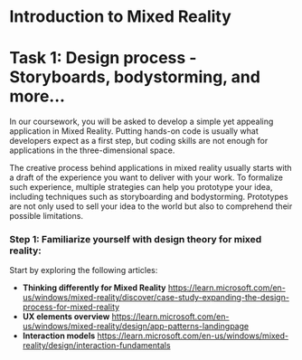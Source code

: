 # Introduction to Mixed Reality

# Task 1: Design process - Storyboards, bodystorming, and more...
In our coursework, you will be asked to develop a simple yet appealing application in Mixed Reality.
Putting hands-on code is usually what developers expect as a first step, but coding skills are not enough for applications in the three-dimensional space.

The creative process behind applications in mixed reality usually starts with a draft of the experience you want to deliver with your work.
To formalize such experience, multiple strategies can help you prototype your idea, including techniques such as storyboarding and bodystorming.
Prototypes are not only used to sell your idea to the world but also to comprehend their possible limitations.

### Step 1: Familiarize yourself with design theory for mixed reality:
Start by exploring the following articles:

- **Thinking differently for Mixed Reality** https://learn.microsoft.com/en-us/windows/mixed-reality/discover/case-study-expanding-the-design-process-for-mixed-reality
- **UX elements overview** https://learn.microsoft.com/en-us/windows/mixed-reality/design/app-patterns-landingpage
- **Interaction models** https://learn.microsoft.com/en-us/windows/mixed-reality/design/interaction-fundamentals
